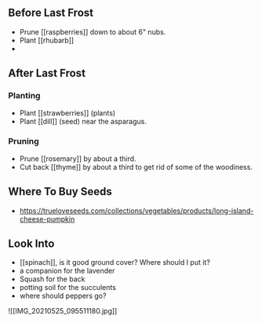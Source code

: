 ## Before Last Frost

* Prune [[raspberries]] down to about 6" nubs.
* Plant [[rhubarb]]
* 
## After Last Frost
### Planting
* Plant [[strawberries]] (plants)
* Plant [[dill]] (seed) near the asparagus. 

### Pruning
* Prune [[rosemary]] by about a third.
* Cut back [[thyme]] by about a third to get rid of some of the woodiness. 

## Where To Buy Seeds
* https://trueloveseeds.com/collections/vegetables/products/long-island-cheese-pumpkin

## Look Into
- [[spinach]], is it good ground cover? Where should I put it? 
- a companion for the lavender
- Squash for the back
- potting soil for the succulents
- where should peppers go? 

![[IMG_20210525_095511180.jpg]]


 